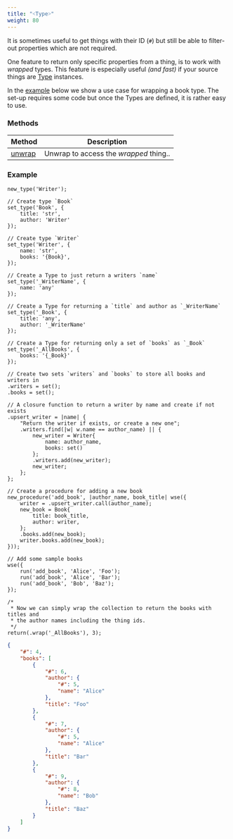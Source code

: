 ```yaml
---
title: "˂Type˃"
weight: 80
---
```



It is sometimes useful to get things with their ID (`#`) but still
be able to filter-out properties which are not required.

One feature to return only specific properties from a thing, is to work with *wrapped* types.
This feature is especially useful *(and fast)* if your source things are [Type](../type) instances.

In the [example](#example) below we show a use case for wrapping a book type. The set-up requires some code
but once the Types are defined, it is rather easy to use.


### Methods

Method | Description
------ | -----------
[unwrap](./unwrap) | Unwrap to access the *wrapped* thing..


### Example

```thingsdb,should_pass
new_type('Writer');

// Create type `Book`
set_type('Book', {
    title: 'str',
    author: 'Writer'
});

// Create type `Writer`
set_type('Writer', {
    name: 'str',
    books: '{Book}',
});

// Create a Type to just return a writers `name`
set_type('_WriterName', {
    name: 'any'
});

// Create a Type for returning a `title` and author as `_WriterName`
set_type('_Book', {
    title: 'any',
    author: '_WriterName'
});

// Create a Type for returning only a set of `books` as `_Book`
set_type('_AllBooks', {
    books: '{_Book}'
});

// Create two sets `writers` and `books` to store all books and writers in
.writers = set();
.books = set();

// A closure function to return a writer by name and create if not exists
.upsert_writer = |name| {
    "Return the writer if exists, or create a new one";
    .writers.find(|w| w.name == author_name) || {
        new_writer = Writer{
            name: author_name,
            books: set()
        };
        .writers.add(new_writer);
        new_writer;
    };
};

// Create a procedure for adding a new book
new_procedure('add_book', |author_name, book_title| wse({
    writer = .upsert_writer.call(author_name);
    new_book = Book{
        title: book_title,
        author: writer,
    };
    .books.add(new_book);
    writer.books.add(new_book);
}));

// Add some sample books
wse({
    run('add_book', 'Alice', 'Foo');
    run('add_book', 'Alice', 'Bar');
    run('add_book', 'Bob', 'Baz');
});

/*
 * Now we can simply wrap the collection to return the books with titles and
 * the author names including the thing ids.
 */
return(.wrap('_AllBooks'), 3);
```

```json
{
    "#": 4,
    "books": [
        {
            "#": 6,
            "author": {
                "#": 5,
                "name": "Alice"
            },
            "title": "Foo"
        },
        {
            "#": 7,
            "author": {
                "#": 5,
                "name": "Alice"
            },
            "title": "Bar"
        },
        {
            "#": 9,
            "author": {
                "#": 8,
                "name": "Bob"
            },
            "title": "Baz"
        }
    ]
}
```